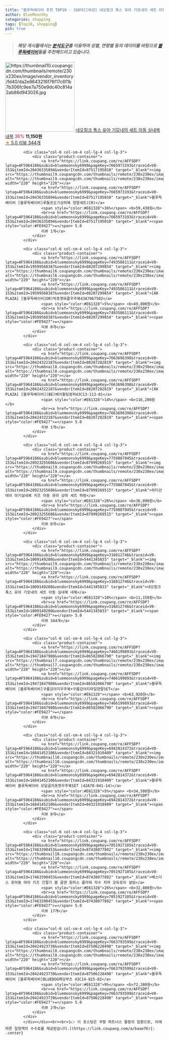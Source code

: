 ```yaml
---
title: "블루독베이비 추천 TOP10 - [60대][여성] 네오핑크 폭스 유아 기모내의 세트 아동 실내복 내복"
author: BlueMoonSky
categories: shopping
tags: [Top10, shopping]
pin: true
---
```


> ##### 해당 게시물에서는 [**분석도구**](https://itemscout.io/)를 이용하여 **성별**, **연령별** 등의 데이터를 바탕으로 [**블루독베이비**](https://link.coupang.com/a/baae76)들을 추천해드리고 있습니다.
<div class="container"><div class="row">
            <div class="col-6 col-sm-4 col-lg-4 col-lg-3">
                <div class="product-container">
                    <a href="https://link.coupang.com/re/AFFSDP?lptag=AF5964186&subid=bluemoonsky6999&pageKey=316812746&traceid=V0-153&itemId=1009149287&vendorItemId=5441345862" target="_blank"><img src="https://thumbnail10.coupangcdn.com/thumbnails/remote/230x230ex/image/vendor_inventory/fd40/da2e8643216f76f17c6f1b7b306fc9ee7a750e9dc40c814a2ab86d943026.jpg" alt="https://thumbnail10.coupangcdn.com/thumbnails/remote/230x230ex/image/vendor_inventory/fd40/da2e8643216f76f17c6f1b7b306fc9ee7a750e9dc40c814a2ab86d943026.jpg" width="220" height="220"></a>
                    <a href="https://link.coupang.com/re/AFFSDP?lptag=AF5964186&subid=bluemoonsky6999&pageKey=316812746&traceid=V0-153&itemId=1009149287&vendorItemId=5441345862" target="_blank">네오핑크 폭스 유아 기모내의 세트 아동 실내복 내복</a>
                    <span style="color:#E61328">36%</span> <b>11,150원</b>
                    <br><a href="https://link.coupang.com/re/AFFSDP?lptag=AF5964186&subid=bluemoonsky6999&pageKey=316812746&traceid=V0-153&itemId=1009149287&vendorItemId=5441345862" target="_blank"><span style="color:#FE9427">★</span> 5.0
                    리뷰 344개</a>
                </div>
            </div>
            
            <div class="col-6 col-sm-4 col-lg-4 col-lg-3">
                <div class="product-container">
                    <a href="https://link.coupang.com/re/AFFSDP?lptag=AF5964186&subid=bluemoonsky6999&pageKey=7665973193&traceid=V0-153&itemId=20436335894&vendorItemId=87517195010" target="_blank"><img src="https://thumbnail9.coupangcdn.com/thumbnails/remote/230x230ex/image/vendor_inventory/0593/68c6bb756edde8959052c5749a1eb4bfded1722c4d1e1aa75425c16017a0.jpg" alt="https://thumbnail9.coupangcdn.com/thumbnails/remote/230x230ex/image/vendor_inventory/0593/68c6bb756edde8959052c5749a1eb4bfded1722c4d1e1aa75425c16017a0.jpg" width="220" height="220"></a>
                    <a href="https://link.coupang.com/re/AFFSDP?lptag=AF5964186&subid=bluemoonsky6999&pageKey=7665973193&traceid=V0-153&itemId=20436335894&vendorItemId=87517195010" target="_blank">블루독베이비 [블루독베이비]루돌프도기상하복 양말세트(CR)</a>
                    <span style="color:#E61328">36%</span> <b>59,430원</b>
                    <br><a href="https://link.coupang.com/re/AFFSDP?lptag=AF5964186&subid=bluemoonsky6999&pageKey=7665973193&traceid=V0-153&itemId=20436335894&vendorItemId=87517195010" target="_blank"><span style="color:#FE9427">★</span> 5.0
                    리뷰 1개</a>
                </div>
            </div>
            
            <div class="col-6 col-sm-4 col-lg-4 col-lg-3">
                <div class="product-container">
                    <a href="https://link.coupang.com/re/AFFSDP?lptag=AF5964186&subid=bluemoonsky6999&pageKey=7493586111&traceid=V0-153&itemId=19599568387&vendorItemId=88207299854" target="_blank"><img src="https://thumbnail6.coupangcdn.com/thumbnails/remote/230x230ex/image/vendor_inventory/f7af/7ff44afac348c62736362f1751a69d60468a088441ae388c7d3963d80af3.jpg" alt="https://thumbnail6.coupangcdn.com/thumbnails/remote/230x230ex/image/vendor_inventory/f7af/7ff44afac348c62736362f1751a69d60468a088441ae388c7d3963d80af3.jpg" width="220" height="220"></a>
                    <a href="https://link.coupang.com/re/AFFSDP?lptag=AF5964186&subid=bluemoonsky6999&pageKey=7493586111&traceid=V0-153&itemId=19599568387&vendorItemId=88207299854" target="_blank">[AK PLAZA] [블루독베이비]OR)빅포켓와플우주복43A7067502</a>
                    <span style="color:#E61328">5%</span> <b>49,800원</b>
                    <br><a href="https://link.coupang.com/re/AFFSDP?lptag=AF5964186&subid=bluemoonsky6999&pageKey=7493586111&traceid=V0-153&itemId=19599568387&vendorItemId=88207299854" target="_blank"><span style="color:#FE9427">★</span> 
                    리뷰 0개</a>
                </div>
            </div>
            
            <div class="col-6 col-sm-4 col-lg-4 col-lg-3">
                <div class="product-container">
                    <a href="https://link.coupang.com/re/AFFSDP?lptag=AF5964186&subid=bluemoonsky6999&pageKey=7663696398&traceid=V0-153&itemId=20424322187&vendorItemId=88207282819" target="_blank"><img src="https://thumbnail8.coupangcdn.com/thumbnails/remote/230x230ex/image/vendor_inventory/34f8/f0de65c61489b9645d7f95f0e2021750245430bc3ef7d7fa5e1a1e48afa5.jpg" alt="https://thumbnail8.coupangcdn.com/thumbnails/remote/230x230ex/image/vendor_inventory/34f8/f0de65c61489b9645d7f95f0e2021750245430bc3ef7d7fa5e1a1e48afa5.jpg" width="220" height="220"></a>
                    <a href="https://link.coupang.com/re/AFFSDP?lptag=AF5964186&subid=bluemoonsky6999&pageKey=7663696398&traceid=V0-153&itemId=20424322187&vendorItemId=88207282819" target="_blank">[AK PLAZA] [블루독베이비](BE)베어퀼팅점퍼43C13-113-01</a>
                    <span style="color:#E61328">14%</span> <b>116,200원</b>
                    <br><a href="https://link.coupang.com/re/AFFSDP?lptag=AF5964186&subid=bluemoonsky6999&pageKey=7663696398&traceid=V0-153&itemId=20424322187&vendorItemId=88207282819" target="_blank"><span style="color:#FE9427">★</span> 5.0
                    리뷰 1개</a>
                </div>
            </div>
            
            <div class="col-6 col-sm-4 col-lg-4 col-lg-3">
                <div class="product-container">
                    <a href="https://link.coupang.com/re/AFFSDP?lptag=AF5964186&subid=bluemoonsky6999&pageKey=7759887045&traceid=V0-153&itemId=20923255686&vendorItemId=87999269515" target="_blank"><img src="https://thumbnail9.coupangcdn.com/thumbnails/remote/230x230ex/image/vendor_inventory/e7d5/9c11c43d18322df3241d190f3122ffabab6fe7efcf08aa5f750ca57aad5c.png" alt="https://thumbnail9.coupangcdn.com/thumbnails/remote/230x230ex/image/vendor_inventory/e7d5/9c11c43d18322df3241d190f3122ffabab6fe7efcf08aa5f750ca57aad5c.png" width="220" height="220"></a>
                    <a href="https://link.coupang.com/re/AFFSDP?lptag=AF5964186&subid=bluemoonsky6999&pageKey=7759887045&traceid=V0-153&itemId=20923255686&vendorItemId=87999269515" target="_blank">위티선데이 아기실내복 키즈 아동 유아 상하 세트 파랑</a>
                    <span style="color:#E61328">26%</span> <b>36,090원</b>
                    <br><a href="https://link.coupang.com/re/AFFSDP?lptag=AF5964186&subid=bluemoonsky6999&pageKey=7759887045&traceid=V0-153&itemId=20923255686&vendorItemId=87999269515" target="_blank"><span style="color:#FE9427">★</span> 
                    리뷰 0개</a>
                </div>
            </div>
            
            <div class="col-6 col-sm-4 col-lg-4 col-lg-3">
                <div class="product-container">
                    <a href="https://link.coupang.com/re/AFFSDP?lptag=AF5964186&subid=bluemoonsky6999&pageKey=316812746&traceid=V0-153&itemId=1009149280&vendorItemId=5441345833" target="_blank"><img src="https://thumbnail9.coupangcdn.com/thumbnails/remote/230x230ex/image/vendor_inventory/c895/920d9e6a000d44908e910e35b05af981542e37760147feb6a6917d92df80.jpg" alt="https://thumbnail9.coupangcdn.com/thumbnails/remote/230x230ex/image/vendor_inventory/c895/920d9e6a000d44908e910e35b05af981542e37760147feb6a6917d92df80.jpg" width="220" height="220"></a>
                    <a href="https://link.coupang.com/re/AFFSDP?lptag=AF5964186&subid=bluemoonsky6999&pageKey=316812746&traceid=V0-153&itemId=1009149280&vendorItemId=5441345833" target="_blank">네오핑크 폭스 유아 기모내의 세트 아동 실내복 내복</a>
                    <span style="color:#E61328">10%</span> <b>11,150원</b>
                    <br><a href="https://link.coupang.com/re/AFFSDP?lptag=AF5964186&subid=bluemoonsky6999&pageKey=316812746&traceid=V0-153&itemId=1009149280&vendorItemId=5441345833" target="_blank"><span style="color:#FE9427">★</span> 5.0
                    리뷰 344개</a>
                </div>
            </div>
            
            <div class="col-6 col-sm-4 col-lg-4 col-lg-3">
                <div class="product-container">
                    <a href="https://link.coupang.com/re/AFFSDP?lptag=AF5964186&subid=bluemoonsky6999&pageKey=7466199893&traceid=V0-153&itemId=19471847980&vendorItemId=86582066790" target="_blank"><img src="https://thumbnail7.coupangcdn.com/thumbnails/remote/230x230ex/image/vendor_inventory/d46c/c4e3d40f99a634c85e3a1c1e2cf82779a57d1ea91bf306513551c457903f.JPG" alt="https://thumbnail7.coupangcdn.com/thumbnails/remote/230x230ex/image/vendor_inventory/d46c/c4e3d40f99a634c85e3a1c1e2cf82779a57d1ea91bf306513551c457903f.JPG" width="220" height="220"></a>
                    <a href="https://link.coupang.com/re/AFFSDP?lptag=AF5964186&subid=bluemoonsky6999&pageKey=7466199893&traceid=V0-153&itemId=19471847980&vendorItemId=86582066790" target="_blank">블루독베이비 [블루독베이비]구름강아지우주복+구름강아지파일양말SET</a>
                    <span style="color:#E61328"></span> <b>63,920원</b>
                    <br><a href="https://link.coupang.com/re/AFFSDP?lptag=AF5964186&subid=bluemoonsky6999&pageKey=7466199893&traceid=V0-153&itemId=19471847980&vendorItemId=86582066790" target="_blank"><span style="color:#FE9427">★</span> 
                    리뷰 0개</a>
                </div>
            </div>
            
            <div class="col-6 col-sm-4 col-lg-4 col-lg-3">
                <div class="product-container">
                    <a href="https://link.coupang.com/re/AFFSDP?lptag=AF5964186&subid=bluemoonsky6999&pageKey=6942814372&traceid=V0-153&itemId=16841452106&vendorItemId=84321910409" target="_blank"><img src="https://thumbnail10.coupangcdn.com/thumbnails/remote/230x230ex/image/vendor_inventory/da3d/2e8a4311c6c207f6ba98eb32e52ec1cca67bf0bc271e38d6747d70eba6aa.jpg" alt="https://thumbnail10.coupangcdn.com/thumbnails/remote/230x230ex/image/vendor_inventory/da3d/2e8a4311c6c207f6ba98eb32e52ec1cca67bf0bc271e38d6747d70eba6aa.jpg" width="220" height="220"></a>
                    <a href="https://link.coupang.com/re/AFFSDP?lptag=AF5964186&subid=bluemoonsky6999&pageKey=6942814372&traceid=V0-153&itemId=16841452106&vendorItemId=84321910409" target="_blank">블루독베이비 블루독베이비 모달골지포켓우주복SET (42A70-041-14)</a>
                    <span style="color:#E61328">5%</span> <b>34,500원</b>
                    <br><a href="https://link.coupang.com/re/AFFSDP?lptag=AF5964186&subid=bluemoonsky6999&pageKey=6942814372&traceid=V0-153&itemId=16841452106&vendorItemId=84321910409" target="_blank"><span style="color:#FE9427">★</span> 
                    리뷰 0개</a>
                </div>
            </div>
            
            <div class="col-6 col-sm-4 col-lg-4 col-lg-3">
                <div class="product-container">
                    <a href="https://link.coupang.com/re/AFFSDP?lptag=AF5964186&subid=bluemoonsky6999&pageKey=7051927105&traceid=V0-153&itemId=17463390453&vendorItemId=87438077882" target="_blank"><img src="https://thumbnail10.coupangcdn.com/thumbnails/remote/230x230ex/image/vendor_inventory/ccff/365f4d576cfba29e89dec040a78370578d34fc5ed0ca1318bdf8f27a7f08.jpg" alt="https://thumbnail10.coupangcdn.com/thumbnails/remote/230x230ex/image/vendor_inventory/ccff/365f4d576cfba29e89dec040a78370578d34fc5ed0ca1318bdf8f27a7f08.jpg" width="220" height="220"></a>
                    <a href="https://link.coupang.com/re/AFFSDP?lptag=AF5964186&subid=bluemoonsky6999&pageKey=7051927105&traceid=V0-153&itemId=17463390453&vendorItemId=87438077882" target="_blank">베스더스 유아동 여아 키즈 간절기 봄 골덴 원피스 플라워 자수 치마 코듀로이 설빔</a>
                    <span style="color:#E61328">26%</span> <b>32,800원</b>
                    <br><a href="https://link.coupang.com/re/AFFSDP?lptag=AF5964186&subid=bluemoonsky6999&pageKey=7051927105&traceid=V0-153&itemId=17463390453&vendorItemId=87438077882" target="_blank"><span style="color:#FE9427">★</span> 5.0
                    리뷰 17개</a>
                </div>
            </div>
            
            <div class="col-6 col-sm-4 col-lg-4 col-lg-3">
                <div class="product-container">
                    <a href="https://link.coupang.com/re/AFFSDP?lptag=AF5964186&subid=bluemoonsky6999&pageKey=7663793599&traceid=V0-153&itemId=20424923739&vendorItemId=87506228498" target="_blank"><img src="https://thumbnail8.coupangcdn.com/thumbnails/remote/230x230ex/image/vendor_inventory/8464/52917a8e07c9872a7c876bffd2e742fce27293c569c4e7e39b51aaa24785.jpg" alt="https://thumbnail8.coupangcdn.com/thumbnails/remote/230x230ex/image/vendor_inventory/8464/52917a8e07c9872a7c876bffd2e742fce27293c569c4e7e39b51aaa24785.jpg" width="220" height="220"></a>
                    <a href="https://link.coupang.com/re/AFFSDP?lptag=AF5964186&subid=bluemoonsky6999&pageKey=7663793599&traceid=V0-153&itemId=20424923739&vendorItemId=87506228498" target="_blank">블루독베이비 [블루독베이비]BLUEDOG패딩부츠 43C14-825-02</a>
                    <span style="color:#E61328">9%</span> <b>72,380원</b>
                    <br><a href="https://link.coupang.com/re/AFFSDP?lptag=AF5964186&subid=bluemoonsky6999&pageKey=7663793599&traceid=V0-153&itemId=20424923739&vendorItemId=87506228498" target="_blank"><span style="color:#FE9427">★</span> 5.0
                    리뷰 2개</a>
                </div>
            </div>
            </div></div><br><br>[👉 이 포스팅은 쿠팡 파트너스 활동의 일환으로, 이에 따른 일정액의 수수료를 제공받습니다.](https://link.coupang.com/a/baae76){: .center}